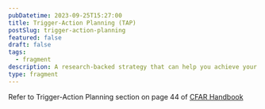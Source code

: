 ```yaml
---
pubDatetime: 2023-09-25T15:27:00
title: Trigger-Action Planning (TAP)
postSlug: trigger-action-planning
featured: false
draft: false
tags:
  - fragment
description: A research-backed strategy that can help you achieve your goals and improve your habits.
type: fragment
---
```

Refer to Trigger-Action Planning section on page 44 of [CFAR Handbook](https://www.rationality.org/files/CFAR_Handbook_2021-01.pdf)